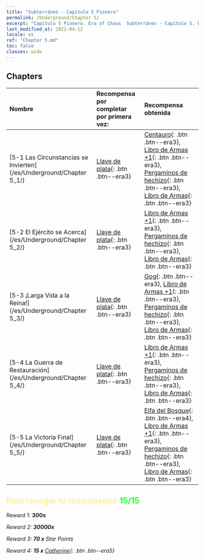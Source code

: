 ```yaml
---
title: "Subterráneo - Capítulo 5 Pionero"
permalink: /Underground/Chapter 5/
excerpt: "Capítulo 5 Pionero. Era of Chaos  Subterráneo - Capítulo 5. Pionero"
last_modified_at: 2021-04-12
locale: es
ref: "Chapter 5.md"
toc: false
classes: wide
---
```


## Chapters

  | Nombre |  Recompensa por completar por primera vez: | Recompensa obtenida |
  |:------------|:------------|:------------| 
  | [5-1 Las Circunstancias se Invierten](/es/Underground/Chapter 5_1/) | [Llave de plata](/es/Items/con_693/){: .btn .btn--era3} | [Centauro](/es/Items/unt_199/){: .btn .btn--era3}, [Libro de Armas +1](/es/Items/mat_25/){: .btn .btn--era3}, [Pergaminos de hechizo](/es/Items/con_694/){: .btn .btn--era3}, [Libro de Armas](/es/Items/mat_18/){: .btn .btn--era3} |
  | [5-2 El Ejército se Acerca](/es/Underground/Chapter 5_2/) | [Llave de plata](/es/Items/con_693/){: .btn .btn--era3} | [Libro de Armas +1](/es/Items/mat_25/){: .btn .btn--era3}, [Pergaminos de hechizo](/es/Items/con_694/){: .btn .btn--era3}, [Libro de Armas](/es/Items/mat_18/){: .btn .btn--era3} |
  | [5-3 ¡Larga Vida a la Reina!](/es/Underground/Chapter 5_3/) | [Llave de plata](/es/Items/con_693/){: .btn .btn--era3} | [Gog](/es/Items/unt_227/){: .btn .btn--era3}, [Libro de Armas +1](/es/Items/mat_25/){: .btn .btn--era3}, [Pergaminos de hechizo](/es/Items/con_694/){: .btn .btn--era3}, [Libro de Armas](/es/Items/mat_18/){: .btn .btn--era3} |
  | [5-4 La Guerra de Restauración](/es/Underground/Chapter 5_4/) | [Llave de plata](/es/Items/con_693/){: .btn .btn--era3} | [Libro de Armas +1](/es/Items/mat_25/){: .btn .btn--era3}, [Pergaminos de hechizo](/es/Items/con_694/){: .btn .btn--era3}, [Libro de Armas](/es/Items/mat_18/){: .btn .btn--era3} |
  | [5-5 La Victoria Final](/es/Underground/Chapter 5_5/) | [Llave de plata](/es/Items/con_693/){: .btn .btn--era3} | [Elfa del Bosque](/es/Items/unt_201/){: .btn .btn--era4}, [Libro de Armas +1](/es/Items/mat_25/){: .btn .btn--era3}, [Pergaminos de hechizo](/es/Items/con_694/){: .btn .btn--era3}, [Libro de Armas](/es/Items/mat_18/){: .btn .btn--era3} |


## <span style="color: #ffeea0">Para recoger tu recompensa:</span><span style="color: #27f73a">15/15</span>

 Reward 1:  **300x** <i class="fas fa-gem"/>

 Reward 2:  **30000x** <i class="fas fa-coins"/>

 Reward 3: **70 x** Star Points

 Reward 4: **15 x** [Catherine](/es/Items/her_361/){: .btn .btn--era5}

